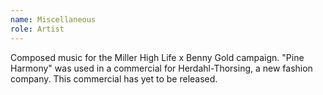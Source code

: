 ```yaml
---
name: Miscellaneous
role: Artist
---
```


Composed music for the Miller High Life x Benny Gold campaign. "Pine Harmony" was used in a commercial for Herdahl-Thorsing, a new fashion company. This commercial has yet to be released.
